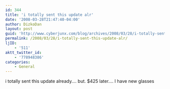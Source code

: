 ```yaml
---
id: 344
title: 'i totally sent this update alr'
date: '2008-03-28T21:47:40-04:00'
author: DizkoDan
layout: post
guid: 'http://www.cyberjunx.com/blog/archives/2008/03/28/i-totally-sent-this-update-alr/'
permalink: /2008/03/28/i-totally-sent-this-update-alr/
ljID:
    - '511'
aktt_twitter_id:
    - '778948386'
categories:
    - General
---
```


i totally sent this update already…. but. $425 later…. I have new glasses